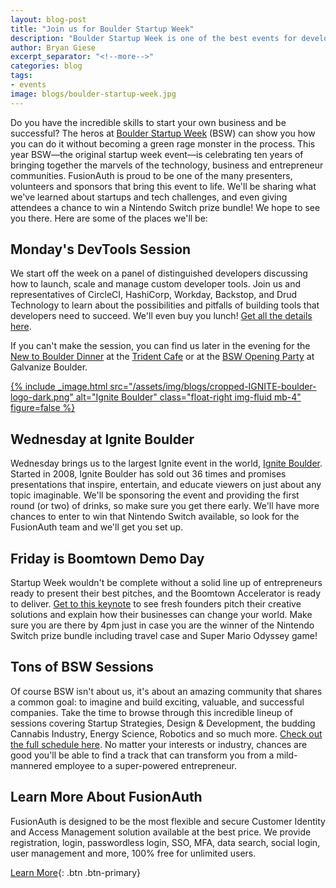 ```yaml
---
layout: blog-post
title: "Join us for Boulder Startup Week"
description: "Boulder Startup Week is one of the best events for developers, founders, startups and VC entrepreneurs. Join us!"
author: Bryan Giese
excerpt_separator: "<!--more-->"
categories: blog
tags:
- events
image: blogs/boulder-startup-week.jpg
---
```


Do you have the incredible skills to start your own business and be successful? The heros at [Boulder Startup Week](https://boulderstartupweek.com/ "Jump to Boulder Startup Week site") (BSW) can show you how you can do it without becoming a green rage monster in the process. This year BSW—the original startup week event—is celebrating ten years of bringing together the marvels of the technology, business and entrepreneur communities. FusionAuth is proud to be one of the many presenters, volunteers and sponsors that bring this event to life. <!--more-->We'll be sharing what we've learned about startups and tech challenges, and even giving attendees a chance to win a Nintendo Switch prize bundle! We hope to see you there. Here are some of the places we'll be:


## Monday's DevTools Session
We start off the week on a panel of distinguished developers discussing how to launch, scale and manage custom developer tools. Join us and representatives of CircleCI, HashiCorp, Workday, Backstop, and Drud Technology to learn about the possibilities and pitfalls of building tools that developers need to succeed.  We'll even buy you lunch! [Get all the details here](https://sched.co/NNY7).

If you can't make the session, you can find us later in the evening for the [New to Boulder Dinner](https://sched.co/NNhe) at the [Trident Cafe](https://www.tridentcafe.com/) or at the [BSW Opening Party](https://sched.co/O6Gk) at Galvanize Boulder.

[{% include _image.html src="/assets/img/blogs/cropped-IGNITE-boulder-logo-dark.png" alt="Ignite Boulder" class="float-right img-fluid mb-4" figure=false %}](https://igniteboulder.com)

## Wednesday at Ignite Boulder
Wednesday brings us to the largest Ignite event in the world, [Ignite Boulder](https://igniteboulder.com/). Started in 2008, Ignite Boulder has sold out 36 times and promises presentations that inspire, entertain, and educate viewers on just about any topic imaginable. We'll be sponsoring the event and providing the first round (or two) of drinks, so make sure you get there early. We'll have more chances to enter to win that Nintendo Switch available, so look for the FusionAuth team and we'll get you set up.

## Friday is Boomtown Demo Day
Startup Week wouldn't be complete without a solid line up of entrepreneurs ready to present their best pitches, and the Boomtown Accelerator is ready to deliver. [Get to this keynote](https://sched.co/NNXy) to see fresh founders pitch their creative solutions and explain how their businesses can change your world. Make sure you are there by 4pm just in case you are the winner of the Nintendo Switch prize bundle including travel case and Super Mario Odyssey game!

## Tons of BSW Sessions
Of course BSW isn't about us, it's about an amazing community that shares a common goal: to imagine and build exciting, valuable, and successful companies. Take the time to browse through this incredible lineup of sessions covering Startup Strategies, Design & Development, the budding Cannabis Industry, Energy Science, Robotics and so much more. [Check out the full schedule here](https://boulderstartupweek2019.sched.com/). No matter your interests or industry, chances are good you'll be able to find a track that can transform you from a mild-mannered employee to a super-powered entrepreneur.

## Learn More About FusionAuth

FusionAuth is designed to be the most flexible and secure Customer Identity and Access Management solution available at the best price. We provide registration, login, passwordless login, SSO, MFA, data search, social login, user management and more, 100% free for unlimited users.

[Learn More](/ "FusionAuth Home"){: .btn .btn-primary}
